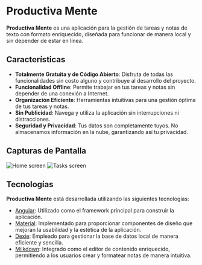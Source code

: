 # Productiva Mente

**Productiva Mente** es una aplicación para la gestión de tareas y notas de texto con formato enriquecido, diseñada para funcionar de manera local y sin depender de estar en línea.

## Características

- **Totalmente Gratuita y de Código Abierto**: Disfruta de todas las funcionalidades sin costo alguno y contribuye al desarrollo del proyecto.
- **Funcionalidad Offline**: Permite trabajar en tus tareas y notas sin depender de una conexión a Internet.
- **Organización Eficiente**: Herramientas intuitivas para una gestión óptima de tus tareas y notas.
- **Sin Publicidad**: Navega y utiliza la aplicación sin interrupciones ni distracciones.
- **Seguridad y Privacidad**: Tus datos son completamente tuyos. No almacenamos información en la nube, garantizando así tu privacidad.

## Capturas de Pantalla

<picture>
  <source media="(prefers-color-scheme: light)" srcset="https://raw.githubusercontent.com/francids/productiva-mente/main/screenshots/Home%20screen%20(light).png">
  <source media="(prefers-color-scheme: dark)" srcset="https://raw.githubusercontent.com/francids/productiva-mente/main/screenshots/Home%20screen%20(dark).png">
  <img alt="Home screen" src="https://raw.githubusercontent.com/francids/productiva-mente/main/screenshots/Home%20screen%20(light).png">
</picture>

<picture>
  <source media="(prefers-color-scheme: light)" srcset="https://raw.githubusercontent.com/francids/productiva-mente/main/screenshots/Notes%20screen%20(light).png">
  <source media="(prefers-color-scheme: dark)" srcset="https://raw.githubusercontent.com/francids/productiva-mente/main/screenshots/Notes%20screen%20(dark).png">
  <img alt="Tasks screen" src="https://raw.githubusercontent.com/francids/productiva-mente/main/screenshots/Notes%20screen%20(light).png">
</picture>

## Tecnologías

**Productiva Mente** está desarrollada utilizando las siguientes tecnologías:

- [Angular](https://angular.dev/): Utilizado como el framework principal para construir la aplicación.
- [Material](https://material.angular.io/): Implementado para proporcionar componentes de diseño que mejoran la usabilidad y la estética de la aplicación.
- [Dexie](https://dexie.org/): Empleado para gestionar la base de datos local de manera eficiente y sencilla.
- [Milkdown](https://milkdown.dev/): Integrado como el editor de contenido enriquecido, permitiendo a los usuarios crear y formatear notas de manera intuitiva.
